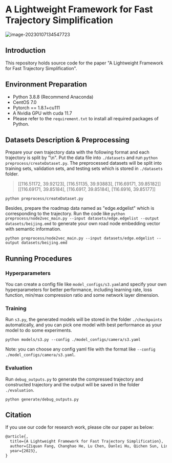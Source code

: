 # A Lightweight Framework for Fast Trajectory Simplification

![image-20230107134547723](C:/Users/ASUS/AppData/Roaming/Typora/typora-user-images/image-20230107134547723.png)

## Introduction

This repository holds source code for the paper "A Lightweight Framework for Fast Trajectory Simplification".


## Environment Preparation
  - Python 3.8.8 (Recommend Anaconda)
  - CentOS 7.0
  - Pytorch == 1.8.1+cu111
  - A Nvidia GPU with cuda 11.7
  - Please refer to the `requirement.txt` to install all required packages of Python.


## Datasets Description & Preprocessing
Prepare your own trajectory data with the following format and each trajectory is split by "\n". Put the data file into `./datasets` and run `python preprocess/createDataset.py`. The preprocessed datasets will be split into training sets, validation sets, and testing sets which is stored in `./datasets` folder.

> [[116.51172, 39.92123], [116.51135, 39.93883],  [116.69171, 39.85182]]
> [[116.69171, 39.85184], [116.6917, 39.85184], [116.6916, 39.85177]]

```shell
python preprocess/createDataset.py
```

Besides, prepare the roadmap data named as "edge.edgelist" which is corresponding to the trajectory. Run the code like `python preprocess/node2vec_main.py --input datasets/edge.edgelist --output datasets/beijing.emd` to generate your own road node embedding vector with semantic information.

```shell
python preprocess/node2vec_main.py --input datasets/edge.edgelist --output datasets/beijing.emd
```

## Running Procedures

### Hyperparameters

You can create a config file like `model_configs/s3.yaml`and specify your own hyperparameters for better performance, including learning rate, loss function, min/max compression ratio and some network layer dimension.

### Training

Run `s3.py`, the generated models will be stored in the folder `./checkpoints` automatically, and you can pick one model with best performance as your model to do some experiments.

```shell
python models/s3.py --config ./model_configs/camera/s3.yaml
```

Note: you can choose any config yaml file with the format like `--config ./model_configs/camera/s3.yaml`.

### Evaluation

Run `debug_outputs.py` to generate the compressed trajectory and constructed trajectory and the output will be saved in the folder `./evaluation`.

```shell
python generate/debug_outputs.py
```

## Citation

If you use our code for research work, please cite our paper as below:

```tex
@article{,
  title={A Lightweight Framework for Fast Trajectory Simplification},
  author={Ziquan Fang, Changhao He, Lu Chen, Danlei Hu, Qichen Sun, Linsen Li, Yunjun Gao},
  year={2023},
}
```

